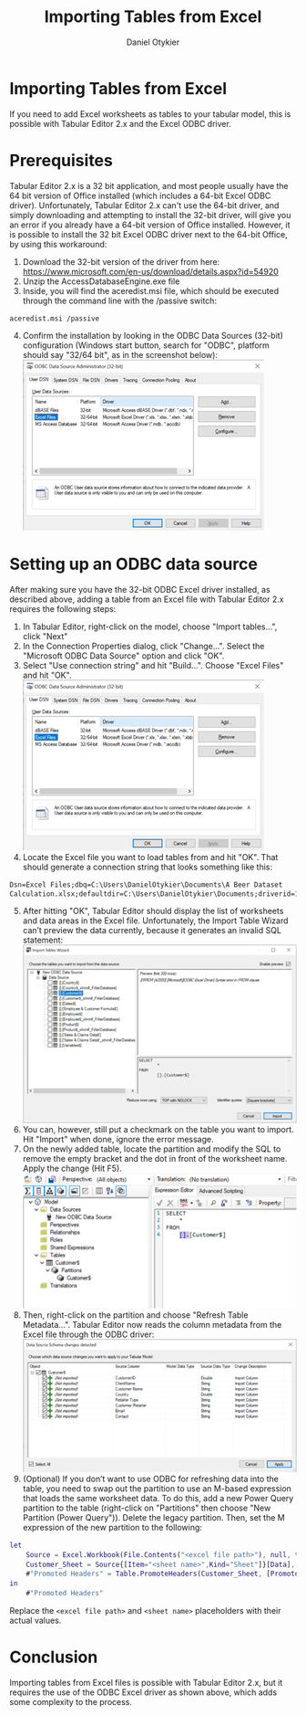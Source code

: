 ﻿---
uid: importing-tables-from-excel
title: Importing Tables from Excel
author: Daniel Otykier
updated: 2021-11-10
---
# Importing Tables from Excel

If you need to add Excel worksheets as tables to your tabular model, this is possible with Tabular Editor 2.x and the Excel ODBC driver.

# Prerequisites

Tabular Editor 2.x is a 32 bit application, and most people usually have the 64 bit version of Office installed (which includes a 64-bit Excel ODBC driver). Unfortunately, Tabular Editor 2.x can't use the 64-bit driver, and simply downloading and attempting to install the 32-bit driver, will give you an error if you already have a 64-bit version of Office installed. However, it is possible to install the 32 bit Excel ODBC driver next to the 64-bit Office, by using this workaround:

1. Download the 32-bit version of the driver from here: https://www.microsoft.com/en-us/download/details.aspx?id=54920
2. Unzip the AccessDatabaseEngine.exe file
3. Inside, you will find the aceredist.msi file, which should be executed through the command line with the /passive switch:
  ```shell
  aceredist.msi /passive
  ```

4. Confirm the installation by looking in the ODBC Data Sources (32-bit) configuration (Windows start button, search for "ODBC", platform should say "32/64 bit", as in the screenshot below):
  ![Excel Odbc 32 64](../images/excel-odbc-32-64.png)

# Setting up an ODBC data source

After making sure you have the 32-bit ODBC Excel driver installed, as described above, adding a table from an Excel file with Tabular Editor 2.x requires the following steps:

1. In Tabular Editor, right-click on the model, choose "Import tables…", click "Next"
2. In the Connection Properties dialog, click "Change…". Select the "Microsoft ODBC Data Source" option and click "OK".
3. Select "Use connection string" and hit "Build…". Choose "Excel Files" and hit "OK".
  ![Odbc Connection Properties Excel](../images/odbc-connection-properties-excel.png)
4. Locate the Excel file you want to load tables from and hit "OK". That should generate a connection string that looks something like this:
  ```connectionstring
  Dsn=Excel Files;dbq=C:\Users\DanielOtykier\Documents\A Beer Dataset Calculation.xlsx;defaultdir=C:\Users\DanielOtykier\Documents;driverid=1046;maxbuffersize=2048;pagetimeout=5
  ```
5. After hitting "OK", Tabular Editor should display the list of worksheets and data areas in the Excel file. Unfortunately, the Import Table Wizard can’t preview the data currently, because it generates an invalid SQL statement:
  ![Import Tables Excel](../images/import-tables-excel.png)
6. You can, however, still put a checkmark on the table you want to import. Hit "Import" when done, ignore the error message.
7. On the newly added table, locate the partition and modify the SQL to remove the empty bracket and the dot in front of the worksheet name. Apply the change (Hit F5).
  ![Fix Partition Expressions Excel](../images/fix-partition-expressions-excel.png)
8. Then, right-click on the partition and choose "Refresh Table Metadata…". Tabular Editor now reads the column metadata from the Excel file through the ODBC driver:
  ![Refresh Metadata Excel](../images/refresh-metadata-excel.png)
9. (Optional) If you don’t want to use ODBC for refreshing data into the table, you need to swap out the partition to use an M-based expression that loads the same worksheet data. To do this, add a new Power Query partition to the table (right-click on "Partitions" then choose "New Partition (Power Query")). Delete the legacy partition. Then, set the M expression of the new partition to the following:
  ```M
  let
      Source = Excel.Workbook(File.Contents("<excel file path>"), null, true),
      Customer_Sheet = Source{[Item="<sheet name>",Kind="Sheet"]}[Data],
      #"Promoted Headers" = Table.PromoteHeaders(Customer_Sheet, [PromoteAllScalars=true])
  in
      #"Promoted Headers"
  ```
  Replace the `<excel file path>` and `<sheet name>` placeholders with their actual values.

# Conclusion

Importing tables from Excel files is possible with Tabular Editor 2.x, but it requires the use of the ODBC Excel driver as shown above, which adds some complexity to the process.
